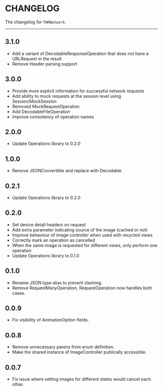 # CHANGELOG

The changelog for `THRNetwork`.

--------------------------------------

3.1.0
-----
- Add a variant of DecodableResponseOperation that does not have a URLRequest in the result
- Remove Header parsing support

3.0.0
-----
- Provide more explicit information for successful network requests
- Add ability to mock requests at the session level using Session/MockSession
- Removed MockRequestOperation
- Add DecodableFileOperation
- Improve consistency of operation names

2.0.0
-----
- Update Operations library to 0.2.0

1.0.0
-----
- Remove JSONConvertible and replace with Decodable

0.2.1
-----
- Update Operations library to 0.2.0

0.2.0
-----
- Set device detail headers on request
- Add extra parameter indicating source of the image (cached or not)
- Improve behaviour of image controller when used with recycled views
- Correctly mark an operation as cancelled
- When the same image is requested for different views, only perform one operation
- Update Operations library to 0.1.0

0.1.0
-----
* Rename JSON type alias to prevent clashing.
* Remove RequestManyOperation, RequestOperation now handles both cases.

0.0.9
-----
* Fix visibility of AnimationOption fields.

0.0.8
-----
* Remove unnecessary parens from enum definition.
* Make the shared instance of ImageController publically accessible.

0.0.7
-----
* Fix issue where setting images for different states would cancel each other.
